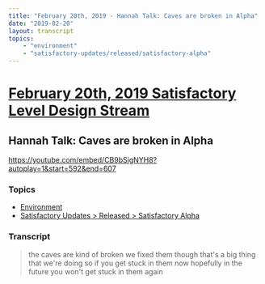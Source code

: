 ```yaml
---
title: "February 20th, 2019 - Hannah Talk: Caves are broken in Alpha"
date: "2019-02-20"
layout: transcript
topics: 
    - "environment"
    - "satisfactory-updates/released/satisfactory-alpha"
---
```

# [February 20th, 2019 Satisfactory Level Design Stream](../2019-02-20.md)
## Hannah Talk: Caves are broken in Alpha
https://youtube.com/embed/CB9bSigNYH8?autoplay=1&start=592&end=607
### Topics
* [Environment](../topics/environment.md)
* [Satisfactory Updates > Released > Satisfactory Alpha](../topics/satisfactory-updates/released/satisfactory-alpha.md)

### Transcript

> the caves are kind of broken we fixed
> them though that's a big thing that
> we're doing so if you get stuck in them
> now hopefully in the future you won't
> get stuck in them again
